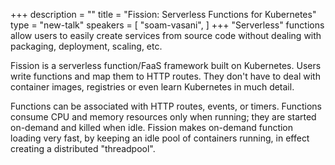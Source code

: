 +++
description = ""
title = "Fission: Serverless Functions for Kubernetes"
type = "new-talk"
speakers = [
        "soam-vasani",
]
+++
"Serverless" functions allow users to easily create services from source code without dealing with packaging, deployment, scaling, etc.

Fission is a serverless function/FaaS framework built on Kubernetes. Users write functions and map them to HTTP routes. They don't have to deal with container images, registries or even learn Kubernetes in much detail.

Functions can be associated with HTTP routes, events, or timers. Functions consume CPU and memory resources only when running; they are started on-demand and killed when idle. Fission makes on-demand function loading very fast, by keeping an idle pool of containers running, in effect creating a distributed "threadpool".